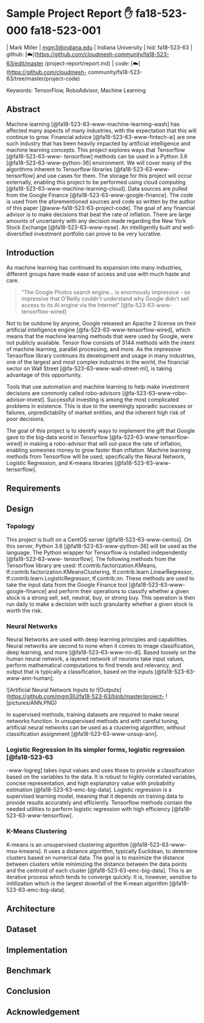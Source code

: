 # Sample Project Report :hand: fa18-523-000 fa18-523-001

| Mark Miller | mgm3@indiana.edu | Indiana University | hid: fa18-523-63 |
github: [:cloud:](https://github.com/cloudmesh-community/fa18-523-63/edit/master
/project-report/report.md) | code: [:cloud:](https://github.com/cloudmesh-
community/fa18-523-63/tree/master/project-code)



Keywords: TensorFlow, RoboAdvisor, Machine Learning



## Abstract

Machine learning [@fa18-523-63-www-machine-learning-wash] has affected many
aspects of many industries, with the expectation that this will continue to
grow. Financial advice [@fa18-523-63-www-fintech-ai] are one such industry that
has been heavily impacted by artificial intelligence and machine learning
concepts. This project explores ways that Tensorflow [@fa18-523-63-www-
tensorflow] methods can be used in a Python 3.6 [@fa18-523-63-www-python-36]
environment. We will cover many of the algorithms inherent to Tensorflow
libraries [@fa18-523-63-www-tensorflow] and use cases for them. The storage for
this project will occur externally, enabling this project to be performed using
cloud computing [@fa18-523-63-www-machine-learning-cloud]. Data sources are
pulled from the Google Finance [@fa18-523-63-www-google-finance]. The code is
used from the aforementioned sources and code as written by the author of this
paper  [@www-fa18-523-63-project-code]. The goal of any financial advisor is to
make decisions that beat the rate of inflation. There are large amounts of
uncertainty with any decision made regarding the New York Stock Exchange
[@fa18-523-63-www-nyse]. An intelligently built and well-diversified investment
portfolio can prove to be very lucrative.



## Introduction

As machine learning has continued its expansion into many industries, different
groups have made ease of access and use with much haste and care.

> "The Google Photos search engine... is enormously impressive - so impressive
that O'Reilly couldn't understand why Google didn't sell access to its AI engine
via the Internet" [@fa-523-63-www-tensorflow-wired]


Not to be outdone by anyone, Google released an Apache 2 license on their
artificial intelligence engine [@fa-523-63-www-tensorflow-wired], which means
that the machine learning methods that were used by Google, were not publicly
available. Tensor flow consists of 3144 methods with the intent of machine
learning, parallel processing, and more. As the impressive Tensorflow library
continues its development and usage in many industries, one of the largest and
most complex industries in the world, the financial sector on Wall Street
[@fa-523-63-www-wall-street-ml], is taking advantage of this opportunity.

Tools that use automation and machine learning to help make investment decisions
are commonly called robo-advisors [@fa-523-63-www-robo-advisor-invest].
Successful investing is among the most complicated problems in existence. This
is due to the seemingly sporadic successes or failures, unpredictability of
market entities, and the inherent high risk of poor decisions.

The goal of this project is to identify ways to implement the gift that Google
gave to the big-data world in Tensorflow [@fa-523-63-www-tensorflow-wired] in
making a robo-advisor that will out-pace the rate of inflation, enabling
someones money to grow faster than inflation. Machine learning methods from
Tensorflow will be used, specifically the Neural Network, Logistic Regression,
and K-means libraries [@fa18-523-63-www-tensorflow].


## Requirements

## Design

### Topology

This project is built on a CentOS server [@fa18-523-63-www-centos]. On this
server, Python 3.6 [@fa18-523-63-www-python-36] will be used as the language.
The Python wrapper for Tensorflow is installed independently [@fa18-523-63-www-
tensorflow]. The following methods from the Tensorflow library are used:
tf.contrib.factorization.KMeans, tf.contrib.factorization.KMeansClustering,
tf.contrib.learn.LinearRegressor, tf.contrib.learn.LogisticRegressor,
tf.contrib.nn. These methods are used to take the input data from the Google
Finance tool [@fa18-523-63-www-google-finance] and perform their operations to
classify whether a given stock is a strong sell, sell, neutral, buy, or strong
buy. This operation is then run daily to make a decision with such granularity
whether a given stock is worth the risk.

### Neural Networks

Neural Networks are used with deep learning principles and capabilities. Neural
networks are second to none when it comes to image classification, deep
learning, and more [@fa18-523-63-www-nn-dl]. Based loosely on the human neural
network, a layered network of neurons take input values, perform mathematical
computations to find trends and relevancy, and output that is typically a
classification, based on the inputs [@fa18-523-63-www-ann-human].

![Artificial Neural Network Inputs to
![Outputs](https://github.com/mgm3IU/fa18-523-63/blob/master/project-
![pictures/ANN.PNG)

In supervised methods, training datasets are required to make neural networks
function. In unsupervised methods and with careful tuning, artificial neural
networks can be used as a clustering algorithm, without classification
assignment [@fa18-523-63-www-unsup-ann].

### Logistic Regression In its simpler forms, logistic regression [@fa18-523-63
-www-logreg] takes input values and uses those to provide a classification based
on the variables to the data. It is robust to highly correlated variables,
concise representation, and high explanatory value with probability estimation
[@fa18-523-63-emc-big-data]. Logistic regression is a supervised learning model,
meaning that it depends on training data to provide results accurately and
efficiently. Tensorflow methods contain the needed utilities to perform logistic
regression with high efficiency [@fa18-523-63-www-tensorflow].

### K-Means Clustering

K-means is an unsupervised clustering algorithm [@fa18-523-63-www-msu-kmeans].
It uses a distance algorithm, typically Euclidean, to determine clusters based
on numerical data. The goal is to maximize the distance between clusters while
minimizing the distance between the data points and the centroid of each cluster
[@fa18-523-63-emc-big-data]. This is an iterative process which tends to
converge quickly. It is, however, senstive to initilization which is the largest
downfall of the K-mean algorithm [@fa18-523-63-emc-big-data].

## Architecture

## Dataset

## Implementation

## Benchmark

## Conclusion

## Acknowledgement

